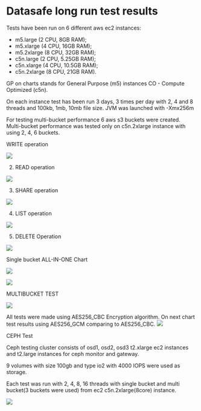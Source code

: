 # Datasafe long run test results

Tests have been run on 6 different aws ec2 instances:

- m5.large (2 CPU, 8GB RAM);
- m5.xlarge (4 CPU, 16GB RAM);
- m5.2xlarge (8 CPU, 32GB RAM);
- c5n.large (2 CPU, 5.25GB RAM);
- c5n.xlarge (4 CPU, 10.5GB RAM);
- c5n.2xlarge (8 CPU, 21GB RAM).

GP on charts stands for General Purpose (m5) instances
CO - Compute Optimized (c5n).

On each instance test has been run 3 days, 3 times per day with 2, 4 and 8 threads and 100kb, 1mb, 10mb file size.
JVM was launched with -Xmx256m

For testing multi-bucket performance 6 aws s3 buckets were created.
Multi-bucket performance was tested only on c5n.2xlarge instance with using 2, 4, 6 buckets.

WRITE operation

![](.images/Write.png)

2. READ operation

![](.images/Read.png)

3. SHARE operation

![](.images/Share.png)

4. LIST operation

![](.images/List.png)

5. DELETE Operation

![](.images/Delete.png)

Single bucket ALL-IN-ONE Chart

![](.images/SinglebucketGP.png)

![](.images/SinglebucketCO.png)


MULTIBUCKET TEST

![](.images/Multibucket.png)

All tests were made using AES256_CBC Encryption algorithm. On next chart test results using AES256_GCM comparing to AES256_CBC.
![](.images/CBCvsGCM.png)

CEPH Test

Ceph testing cluster consists of osd1, osd2, osd3 t2.xlarge ec2 instances and t2.large instances for ceph monitor and gateway.

9 volumes with size 100gb and type io2 with 4000 IOPS were used as storage.

Each test was run with 2, 4, 8, 16 threads with single bucket and multi bucket(3 buckets were used) from ec2 c5n.2xlarge(8core) instance. 

![](.images/ceph.png)